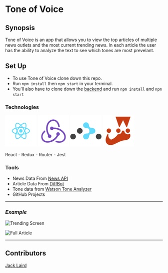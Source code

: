 # Tone of Voice

## Synopsis

Tone of Voice is an app that allows you to view the top articles of multiple news outlets and the most current trending news. In each article the user has the ability to analyze the text to see which tones are most prevelant. 

## Set Up 
* To use Tone of Voice clone down this repo. 
* Run ```npm install``` then ```npm start``` in your terminal.
* You'll also have to clone down the [backend](https://github.com/JackLaird0/tone-of-voice-backend) and run  ```npm install``` and ```npm start```

### Technologies

![react](./public/assets/react.svg) 
![redux](./public/assets/redux.svg) 
![router](./public/assets/router.svg) 
![jest](./public/assets/jest.svg)

React - Redux - Router - Jest

### Tools

* News Data From [News API](https://newsapi.org/)
* Article Data From [DiffBot](https://www.diffbot.com/dev/home/)
* Tone data from [Watson Tone Analyzer](https://www.ibm.com/watson/services/tone-analyzer/)
* GitHub Projects

***

### *Example* 

![Trending Screen](https://i.imgur.com/nhi66xl.png)

![Full Article](https://i.imgur.com/PXO5Sac.png)

---

## Contributors
[Jack Laird](https://github.com/JackLaird0)